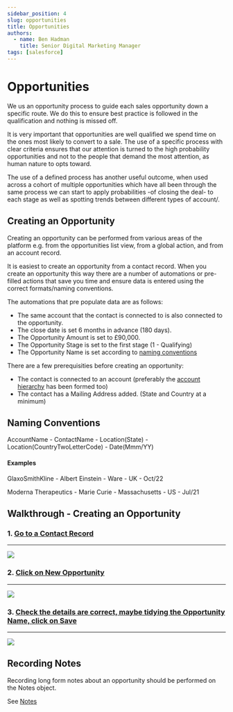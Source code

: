 ```yaml
---
sidebar_position: 4
slug: opportunities
title: Opportunities
authors:
  - name: Ben Hadman
    title: Senior Digital Marketing Manager
tags: [salesforce]
---
```



# Opportunities

We us an opportunity process to guide each sales opportunity down a specific route. We do this to ensure best practice is followed in the qualification and nothing is missed off.

It is very important that opportunities are well qualified we spend time on the ones most likely to convert to a sale. The use of a specific process with clear criteria ensures that our attention is turned to the high probability opportunities and not to the people that demand the most attention, as human nature to opts toward.

The use of a defined process has another useful outcome, when used across a cohort of multiple opportunities which have all been through the same process we can start to apply probabilities -of closing the deal- to each stage as well as spotting trends between different types of account/.

## Creating an Opportunity

Creating an opportunity can be performed from various areas of the platform e.g. from the opportunities list view, from a global action, and from an account record.

It is easiest to create an opportunity from a contact record. When you create an opportunity this way there are a number of automations or pre-filled actions that save you time and ensure data is entered using the correct formats/naming conventions.

The automations that pre populate data are as follows:
- The same account that the contact is connected to is also connected to the opportunity.
- The close date is set 6 months in advance (180 days).
- The Opportunity Amount is set to £90,000.
- The Opportunity Stage is set to the first stage (1 - Qualifying)
- The Opportunity Name is set according to [naming conventions](#naming-conventions)

There are a few prerequisities before creating an opportunity:
- The contact is connected to an account (preferably the [account hierarchy](./accounts#hierarchies) has been formed too)
- The contact has a Mailing Address added. (State and Country at a minimum)

## Naming Conventions

AccountName - ContactName - Location(State) - Location(CountryTwoLetterCode) - Date(Mmm/YY)

#### Examples
GlaxoSmithKline - Albert Einstein - Ware - UK - Oct/22

Moderna Therapeutics - Marie Curie - Massachusetts - US - Jul/21

## Walkthrough - Creating an Opportunity


### 1\. [Go to a Contact Record](https://nuclera.lightning.force.com/lightning/r/Contact/0038d00000H8ta6AAB/view)
-------------------------------------------------------------------------------------------------------------

![](https://dubble-prod-01.s3.amazonaws.com/assets/a87bcae2-c4bc-43ac-90e5-67fe9ce0eb2d.png?0)

### 2\. [Click on New Opportunity](https://nuclera.lightning.force.com/lightning/r/Contact/0038d00000H8ta6AAB/view)
---------------------------------------------------------------------------------------------------------------

![](https://d3q7ie80jbiqey.cloudfront.net/media/image/zoom/faf017e7-9ff2-441b-9d6d-b71feb3049df/2.5/92.715657552083/8.0211324479541?0)

### 3\. [Check the details are correct, maybe tidying the Opportunity Name, click on Save](https://nuclera.lightning.force.com/lightning/action/quick/Contact.Newopp?objectApiName=Opportunity&context=RECORD_DETAIL&recordId=0038d00000H8ta6AAB&backgroundContext=%2Flightning%2Fr%2FContact%2F0038d00000H8ta6AAB%2Fview)
---------------------------------------------------------------------------------------------------------------------------------------------------------------------------------------------------------------------------------------------------------------------------------------------------------------------

![](https://d3q7ie80jbiqey.cloudfront.net/media/image/zoom/40e3b9e3-6c76-4dee-93d4-3e4912f12b1e/2.5/65.9375/62.049645549174?0)

## Recording Notes

Recording long form notes about an opportunity should be performed on the Notes object.

See [Notes](./notes)



